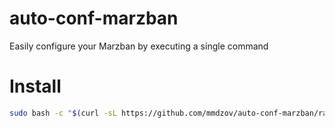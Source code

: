 # auto-conf-marzban
Easily configure your Marzban by executing a single command


# Install
```bash
sudo bash -c "$(curl -sL https://github.com/mmdzov/auto-conf-marzban/raw/main/auto.sh)" @ install
```
